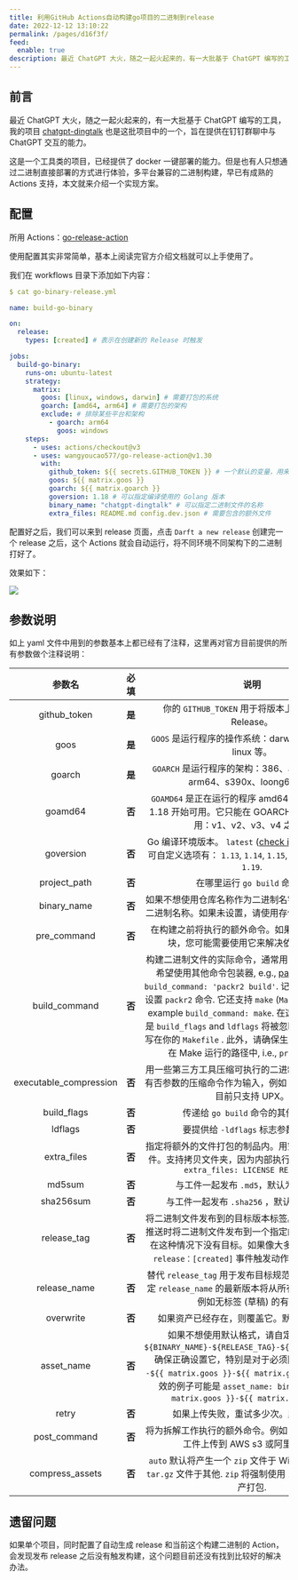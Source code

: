 ```yaml
---
title: 利用GitHub Actions自动构建go项目的二进制到release
date: 2022-12-12 13:10:22
permalink: /pages/d16f3f/
feed:
  enable: true
description: 最近 ChatGPT 大火，随之一起火起来的，有一大批基于 ChatGPT 编写的工具，我的项目chatgpt-dingtalk也是这批项目中的一个，旨在提供在钉钉群聊中与 ChatGPT 交互的能力。这是一个工具类的项目，已经提供了 docker 一键部署的能力。但是也有人只想通过二进制直接部署的方式进行体验，多平台兼容的二进制构建，早已有成熟的 Actions 支持，本文就来介绍一个实现方案。
---
```




## 前言

最近 ChatGPT 大火，随之一起火起来的，有一大批基于 ChatGPT 编写的工具，我的项目 [chatgpt-dingtalk](https://github.com/eryajf/chatgpt-dingtalk) 也是这批项目中的一个，旨在提供在钉钉群聊中与 ChatGPT 交互的能力。

这是一个工具类的项目，已经提供了 docker 一键部署的能力。但是也有人只想通过二进制直接部署的方式进行体验，多平台兼容的二进制构建，早已有成熟的 Actions 支持，本文就来介绍一个实现方案。

## 配置

所用 Actions：[go-release-action](https://github.com/wangyoucao577/go-release-action)

使用配置其实非常简单，基本上阅读完官方介绍文档就可以上手使用了。

我们在 workflows 目录下添加如下内容：

```yaml
$ cat go-binary-release.yml

name: build-go-binary

on:
  release:
    types: [created] # 表示在创建新的 Release 时触发

jobs:
  build-go-binary:
    runs-on: ubuntu-latest
    strategy:
      matrix:
        goos: [linux, windows, darwin] # 需要打包的系统
        goarch: [amd64, arm64] # 需要打包的架构
        exclude: # 排除某些平台和架构
          - goarch: arm64
            goos: windows
    steps:
      - uses: actions/checkout@v3
      - uses: wangyoucao577/go-release-action@v1.30
        with:
          github_token: ${{ secrets.GITHUB_TOKEN }} # 一个默认的变量，用来实现往 Release 中添加文件
          goos: ${{ matrix.goos }}
          goarch: ${{ matrix.goarch }}
          goversion: 1.18 # 可以指定编译使用的 Golang 版本
          binary_name: "chatgpt-dingtalk" # 可以指定二进制文件的名称
          extra_files: README.md config.dev.json # 需要包含的额外文件
```

配置好之后，我们可以来到 release 页面，点击 `Darft a new release` 创建完一个 release 之后，这个 Actions 就会自动运行，将不同环境不同架构下的二进制打好了。

效果如下：

![](http://t.eryajf.net/imgs/2022/12/1d8e1511fa8befa5.png)

## 参数说明

如上 yaml 文件中用到的参数基本上都已经有了注释，这里再对官方目前提供的所有参数做个注释说明：


|         参数名         | **必填** |                             说明                             |
| :--------------------: | :------: | :----------------------------------------------------------: |
|      github_token      |  **是**  |     你的 `GITHUB_TOKEN` 用于将版本上传到 Github Release。     |
|          goos          |  **是**  |   `GOOS` 是运行程序的操作系统：darwin、windows、linux 等。    |
|         goarch         |  **是**  | `GOARCH` 是运行程序的架构：386、amd64、arm、arm64、s390x、loong64 等。 |
|        goamd64         |  **否**  | `GOAMD64` 是正在运行的程序 amd64 微架构级别，从 1.18 开始可用。它只能在 GOARCH 是 amd64 时使用：v1、v2、v3、v4 之一。 |
|       goversion        |  **否**  | Go 编译环境版本。 `latest` ([check it here](https://go.dev/VERSION?m=text)) 是默认的, 可自定义选项有： `1.13`, `1.14`, `1.15`, `1.16`, `1.17`, `1.18`, `1.19`. |
|      project_path      |  **否**  |                 在哪里运行 `go build` 命令。                 |
|      binary_name       |  **否**  | 如果不想使用仓库名称作为二进制名字，请指定另一个二进制名称。如果未设置，请使用存储库的基本名称。 |
|      pre_command       |  **否**  | 在构建之前将执行的额外命令。如果您不使用 Go 模块，您可能需要使用它来解决依赖性问题。 |
|     build_command      |  **否**  | 构建二进制文件的实际命令，通常用 `go build`. 您可能希望使用其他命令包装器, e.g., [packr2](https://github.com/gobuffalo/packr/tree/master/v2), example `build_command: 'packr2 build'`. 记得用 `pre_command` 设置 `packr2` 命令. 它还支持 `make` (`Makefile`) 构建方案, example `build_command: make`. 在这种情况下两者都是 `build_flags` and `ldflags` 将被忽略，因为它们应该写在你的 `Makefile` . 此外，请确保生成的二进制文件放在 Make 运行的路径中, i.e., `project_path`. |
| executable_compression |  **否**  | 用一些第三方工具压缩可执行的二进制文件。它接受带有否参数的压缩命令作为输入，例如 UPX 或 UPX-V。目前只支持 UPX。 |
|      build_flags       |  **否**  |               传递给 `go build` 命令的其他参数。               |
|        ldflags         |  **否**  |               要提供给 `-ldflags` 标志参数的值。               |
|      extra_files       |  **否**  | 指定将额外的文件打包的制品内。用空间分隔的多个文件。支持拷贝文件夹，因为内部执行的是 `cp -r`. E.g., `extra_files: LICENSE README.md` |
|         md5sum         |  **否**  |             与工件一起发布 `.md5`，默认为 TRUE。              |
|       sha256sum        |  **否**  |           与工件一起发布 `.sha256` ，默认为 FALSE。           |
|      release_tag       |  **否**  | 将二进制文件发布到的目标版本标签。它致力于在每次推送时将二进制文件发布到一个指定的发布页面，因为在这种情况下没有目标。如果像大多数人一样，通过 `release：[created]` 事件触发动作，不要设置它。 |
|      release_name      |  **否**  | 替代 `release_tag` 用于发布目标规范和二进制推送. 给定 `release_name` 的最新版本将从所有版本中选择。对例如无标签 (草稿) 的有用。 |
|       overwrite        |  **否**  |          如果资产已经存在，则覆盖它。默认为 FALSE。           |
|       asset_name       |  **否**  | 如果不想使用默认格式，请自定义资产名称 `${BINARY_NAME}-${RELEASE_TAG}-${GOOS}-${GOARCH}`. 确保正确设置它，特别是对于必须附加的矩阵用法 `-${{ matrix.goos }}-${{ matrix.goarch }}`. 一个有效的例子可能是 `asset_name: binary-name-${{ matrix.goos }}-${{ matrix.goarch }}`. |
|         retry          |  **否**  |             如果上传失败，重试多少次。默认为 3。              |
|      post_command      |  **否**  | 将为拆解工作执行的额外命令。例如，您可以使用它将工件上传到 AWS s3 或阿里云 OSS |
|    compress_assets     |  **否**  | `auto` 默认将产生一个 `zip` 文件于 Windows 系统以及 `tar.gz` 文件于其他. `zip` 将强制使用 `zip`. `OFF` 将禁用资产打包. |


## 遗留问题

如果单个项目，同时配置了自动生成 release 和当前这个构建二进制的 Action，会发现发布 release 之后没有触发构建，这个问题目前还没有找到比较好的解决办法。
